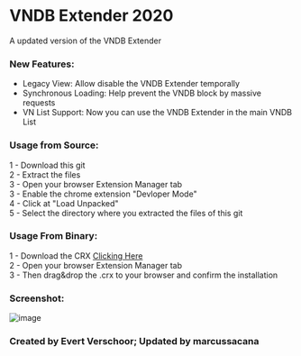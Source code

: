 # VNDB Extender 2020
A updated version of the VNDB Extender

### New Features:
- Legacy View: Allow disable the VNDB Extender temporally  
- Synchronous Loading: Help prevent the VNDB block by massive requests  
- VN List Support: Now you can use the VNDB Extender in the main VNDB List

### Usage from Source:
1 - Download this git  
2 - Extract the files  
3 - Open your browser Extension Manager tab  
3 - Enable the chrome extension "Devloper Mode"  
4 - Click at "Load Unpacked"  
5 - Select the directory where you extracted the files of this git

### Usage From Binary:
1 - Download the CRX [Clicking Here](https://github.com/marcussacana/VNDB-Extender-2020/releases)  
2 - Open your browser Extension Manager tab  
3 - Then drag&drop the .crx to your browser and confirm the installation


### Screenshot:
![image](https://user-images.githubusercontent.com/10576957/71759552-8a132b80-2e8d-11ea-9c88-58e3200e3431.png)

###  Created by Evert Verschoor; Updated by marcussacana
